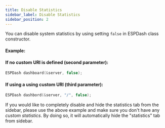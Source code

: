 ```yaml
---
title: Disable Statistics
sidebar_label: Disable Statistics
sidebar_position: 2
---
```



You can disable system statistics by using setting `false` in ESPDash class constructor.

#### Example:

#### If no custom URI is defined (second parameter):
```cpp
ESPDash dashboard(&server, false);
```

#### If using a using custom URI (third parameter):
```cpp
ESPDash dashbord(&server, "/", false);
```


If you would like to completely disable and hide the statistics tab from the sidebar, please use the above example and make sure you don't have any <i>custom statistics</i>. By doing so, it will automatically hide the "statistics" tab from sidebar.

